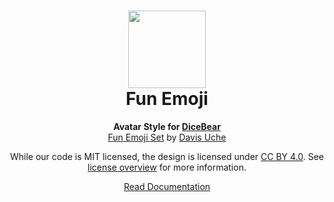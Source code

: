 <h1 align="center"><img src="./tests/svg/0.svg" width="124" /> <br />Fun Emoji</h1>
<p align="center">
  <strong>Avatar Style for <a href="https://dicebear.com/">DiceBear</a></strong><br />
    <a href="https://www.figma.com/community/file/968125295144990435">Fun Emoji Set</a>
      by <a href="https://www.instagram.com/davedirect3/">Davis Uche</a>
</p>

<p align="center">
  While our code is MIT licensed, the design is licensed under
    <a href="https://creativecommons.org/licenses/by/4.0/">CC BY 4.0</a>.
  See <a href="https://dicebear.com/licenses">license overview</a> for more information.
</p>

<p align="center">
  <a href="https://dicebear.com/styles/fun-emoji">
    Read Documentation
  </a>
</p>
